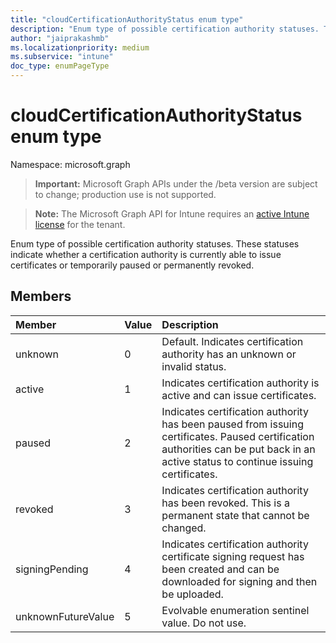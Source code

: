 ```yaml
---
title: "cloudCertificationAuthorityStatus enum type"
description: "Enum type of possible certification authority statuses. These statuses indicate whether a certification authority is currently able to issue certificates or temporarily paused or permanently revoked."
author: "jaiprakashmb"
ms.localizationpriority: medium
ms.subservice: "intune"
doc_type: enumPageType
---
```


# cloudCertificationAuthorityStatus enum type

Namespace: microsoft.graph

> **Important:** Microsoft Graph APIs under the /beta version are subject to change; production use is not supported.

> **Note:** The Microsoft Graph API for Intune requires an [active Intune license](https://go.microsoft.com/fwlink/?linkid=839381) for the tenant.

Enum type of possible certification authority statuses. These statuses indicate whether a certification authority is currently able to issue certificates or temporarily paused or permanently revoked.

## Members
|Member|Value|Description|
|:---|:---|:---|
|unknown|0|Default. Indicates certification authority has an unknown or invalid status.|
|active|1|Indicates certification authority is active and can issue certificates.|
|paused|2|Indicates certification authority has been paused from issuing certificates. Paused certification authorities can be put back in an active status to continue issuing certificates.|
|revoked|3|Indicates certification authority has been revoked. This is a permanent state that cannot be changed.|
|signingPending|4|Indicates certification authority certificate signing request has been created and can be downloaded for signing and then be uploaded.|
|unknownFutureValue|5|Evolvable enumeration sentinel value. Do not use.|
